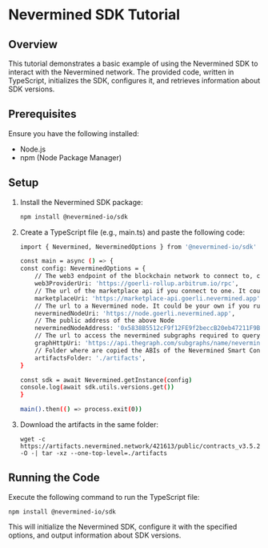 # Nevermined SDK Tutorial

## Overview

This tutorial demonstrates a basic example of using the Nevermined SDK to interact with the Nevermined network. The provided code, written in TypeScript, initializes the SDK, configures it, and retrieves information about SDK versions.

## Prerequisites

Ensure you have the following installed:

- Node.js
- npm (Node Package Manager)

## Setup

1. Install the Nevermined SDK package:

   ```bash
   npm install @nevermined-io/sdk

2. Create a TypeScript file (e.g., main.ts) and paste the following code:
    ```bash
    import { Nevermined, NeverminedOptions } from '@nevermined-io/sdk'

    const main = async () => {
    const config: NeverminedOptions = {
        // The web3 endpoint of the blockchain network to connect to, could be an Infura endpoint, Quicknode, or any other web3 provider
        web3ProviderUri: 'https://goerli-rollup.arbitrum.io/rpc',
        // The url of the marketplace api if you connect to one. It could be your own service if you run a Marketplace API
        marketplaceUri: 'https://marketplace-api.goerli.nevermined.app',
        // The url to a Nevermined node. It could be your own if you run a Nevermined Node
        neverminedNodeUri: 'https://node.goerli.nevermined.app',
        // The public address of the above Node
        neverminedNodeAddress: '0x5838B5512cF9f12FE9f2beccB20eb47211F9B0bc',
        // The url to access the nevermined subgraphs required to query for on-chain events
        graphHttpUri: 'https://api.thegraph.com/subgraphs/name/nevermined-io/public',
        // Folder where are copied the ABIs of the Nevermined Smart Contracts
        artifactsFolder: './artifacts',
    }

    const sdk = await Nevermined.getInstance(config)
    console.log(await sdk.utils.versions.get())
    }

    main().then(() => process.exit(0))
    ```

3. Download the artifacts in the same folder:
    ```
    wget -c https://artifacts.nevermined.network/421613/public/contracts_v3.5.2.tar.gz -O -| tar -xz --one-top-level=./artifacts
    ```

## Running the Code
Execute the following command to run the TypeScript file:

    npm install @nevermined-io/sdk


This will initialize the Nevermined SDK, configure it with the specified options, and output information about SDK versions.

